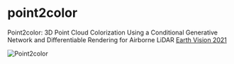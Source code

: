 # point2color
Point2color: 3D Point Cloud Colorization Using a Conditional Generative Network and Differentiable Rendering for Airborne LiDAR [Earth Vision 2021](http://www.classic.grss-ieee.org/earthvision2021/program.html)

![Point2color](https://user-images.githubusercontent.com/49538481/118940135-5efa8080-b98b-11eb-8c22-de4f156c3fa7.png)
